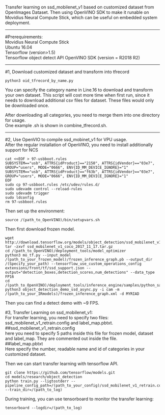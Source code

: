 Transfer learning on ssd_mobilenet_v1 based on customized dataset from OpenImages Dataset.
Then using OpenVINO SDK to make it runable on Movidius Neural Compute Stick, which can be useful on embedded system deployment.  
****

#Prerequirements:  
Movidius Neural Compute Stick  
Ubuntu 16.04  
Tensorflow (version>1.5)  
Tensorflow object detect API
OpenVINO SDK (version = R2018 R2)
***

#1, Download customized dataset and transform into tfrecord

    python3 oid_tfrecord_by_name.py 	

You can specify the category name in Line.16 to download and transform your own dataset.
This script will cost more time when first run, since it needs to download additional csv files for dataset. These files would only be downloaded once.

After downloading all categories, you need to merge them into one directory for usage.  
One example .sh is shown in combine_tfrecord.sh. 
****

#2, Use OpenVIO to compile ssd_mobinet_v1 for VPU usage.  
After the regular installation of OpenVINO, you need to install additionally support for NCS

    cat <<EOF > 97-usbboot.rules    
    SUBSYSTEM=="usb", ATTRS{idProduct}=="2150", ATTRS{idVendor}=="03e7", GROUP="users", MODE="0666", ENV{ID_MM_DEVICE_IGNORE}="1"    
    SUBSYSTEM=="usb", ATTRS{idProduct}=="f63b", ATTRS{idVendor}=="03e7", GROUP="users", MODE="0666", ENV{ID_MM_DEVICE_IGNORE}="1"    
    EOF    
    sudo cp 97-usbboot.rules /etc/udev/rules.d/    
    sudo udevadm control --reload-rules    
    sudo udevadm trigger    
    sudo ldconfig    
    rm 97-usbboot.rules    

Then set up the environment:

    source /(path_to_OpenVINO)/bin/setupvars.sh     

Then first download frozen model.

    wget http://download.tensorflow.org/models/object_detection/ssd_mobilenet_v1_coco_2017_11_17.tar.gz        
    tar -zxvf ssd_mobilenet_v1_coco_2017_11_17.tar.gz    
    cd /(path_to_OpenVINO)/deployment_tools/model_optimizer    
    python3 mo_tf.py --input_model /(path_to_your_frozen_model)/frozen_inference_graph.pb --output_dir /(Specify_your_path) --tensorflow_use_custom_operations_config extensions/front/tf/ssd_support.json --output="detection_boxes,detection_scores,num_detections" --data_type FP16
    cd /(path_to_OpenVINO)/deployment_tools/inference_engine/samples/python_samples/    
    python3 object_detection_demo_ssd_async.py -i cam -m /(path_to_your_IRmodels)/frozen_inference_graph.xml -d MYRIAD    

Then you can find a detect demo with ~9 FPS.

#3, Transfer Learning on ssd_mobilenet_v1:    
For transfer learning, you need to specify two files: ssd_mobilenet_v1_retrain.config and label_map.pbtxt.     
##ssd_mobilenet_v1_retrain.config    
here you need to specify 5 paths inside this file for frozen model, dataset and label_map. They are commented out inside the file.    
##label_map.pbtxt    
Here specify the number, readable name and id of categories in your customized dataset.     

Then we can start transfer learning with tensorflow API.

    git clone https://github.com/tensorflow/models.git    
    cd models/research/object_detection
    python train.py --ligtostderr --pipeline_config_path=/(path_to_your_config)/ssd_mobilenet_v1_retrain.config --train_dir=/(path_to_log)
During training, you can use tensorboard to monitor the transfer learning:

    tensorboard --logdir=/(path_to_log)




